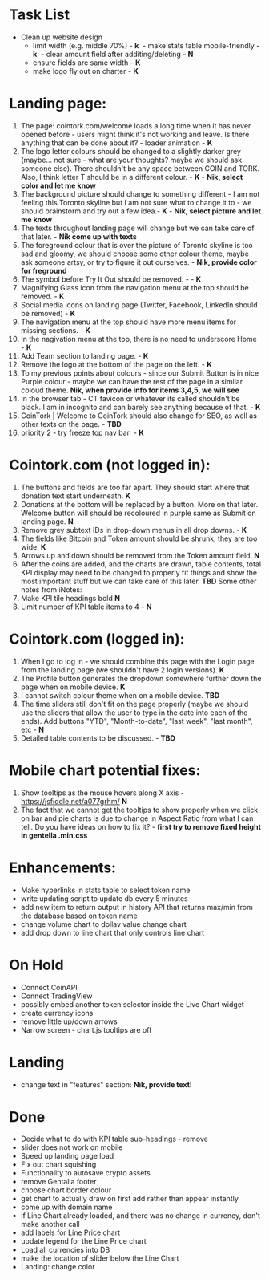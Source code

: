 # Task List

- Clean up website design
  - limit width (e.g. middle 70%) - **k**
  - make stats table mobile-friendly - **k**
  - clear amount field after additing/deleting - **N**
  - ensure fields are same width - **K**
  - make logo fly out on charter - **K**
  
# Landing page:
1) The page: cointork.com/welcome loads a long time when it has never opened before - users might think it's not working and leave. Is there anything that can be done about it? - loader animation  - **K**
3) The logo letter colours should be changed to a slightly darker grey (maybe… not sure - what are your thoughts? maybe  we should ask someone else). There shouldn't be any space between COIN and TORK. Also, I think letter T should be in a different colour. - **K** - **Nik, select color and let me know**
4) The background picture should change to something different - I am not feeling this Toronto skyline but I am not sure what to change it to - we should brainstorm and try out a few idea.- **K** - **Nik, select picture and let me know**
5) The texts throughout landing page will change but we can take care of that later. - **Nik come up with texts**
6) The foreground colour that is over the picture of Toronto skyline is too sad and gloomy, we should choose some other colour theme, maybe ask someone artsy, or try to figure it out ourselves. - **Nik, provide color for freground**
7) The symbol before Try It Out should be removed. -  - **K**
8) Magnifying Glass icon from the navigation menu at the top should be removed.  - **K**
9) Social media icons on landing page (Twitter, Facebook, LinkedIn should be removed)  - **K**
10) The navigation menu at the top should have more menu items for missing sections. - **K**
11) In the nagivation menu at the top, there is no need to underscore Home  - **K**
12) Add Team section to landing page.  - **K**
13) Remove the logo at the bottom of the page on the left. - **K**
14) To my previous points about colours - since our Submit Button is in nice Purple colour - maybe we can have the rest of the page in a similar coloud theme. **Nik, when provide info for items 3,4,5, we will see**
15) In the browser tab - CT favicon or whatever its called shouldn't be black. I am in incognito and can barely see anything because of that. - **K**
16) CoinTork | Welcome to CoinTork should also change for SEO, as well as other texts on the page. - **TBD**
17) priority 2 - try freeze top nav bar  - **K**
  
# Cointork.com (not logged in):
1) The buttons and fields are too far apart. They should start where that donation text start underneath. **K**
2) Donations at the bottom will be replaced by a button. More on that later. Welcome button will should be recoloured in purple same as Submit on landing page.  **N**
3) Remove grey subtext IDs in drop-down menus in all drop downs. - **K**
4) The fields like Bitcoin and Token amount should be shrunk, they are too wide. **K**
5) Arrows up and down should be removed from the Token amount field. **N**
6) After the coins are added, and the charts are drawn, table contents, total KPI display may need to be changed to properly fit things and show the most important stuff but we can take care of this later. **TBD**
Some other notes from iNotes:
7) Make KPI tile headings bold **N**
8) Limit number of KPI table items to 4 - **N**
  
# Cointork.com (logged in):
1) When I go to log in - we should combine this page with the Login page from the landing page (we shouldn't have 2 login versions). **K**
3) The Profile button generates the dropdown somewhere further down the page when on mobile device. **K**
4) I cannot switch colour theme when on a mobile device. **TBD**
5) The time sliders still don't fit on the page properly (maybe we should use the sliders that allow the user to type in the date into each of the ends). Add buttons "YTD", "Month-to-date", "last week", "last month", etc - **N**
6) Detailed table contents to be discussed.  - **TBD**


# Mobile chart potential fixes:
1) Show tooltips as the mouse hovers along X axis - https://jsfiddle.net/a077grhm/ **N**
2) The fact that we cannot get the tooltips to show properly when we click on bar and pie charts is due to change in Aspect Ratio from what I can tell. Do you have ideas on how to fix it? - **first try to remove  fixed height in gentella .min.css**
  
  
# Enhancements:
 - Make hyperlinks in stats table to select token name
 - write updating script to update db every 5 minutes 
 - add new item to return output in history API that returns max/min from the database based on token name
 - change volume chart to dollav value change chart
 - add drop down to line chart that only controls line chart
  
# On Hold
- Connect CoinAPI
- Connect TradingView
- possibly embed another token selector inside the Live Chart widget 
- create currency icons
- remove little up/down arrows
- Narrow screen - chart.js tooltips are off

# Landing
 - change text in "features" section: **Nik, provide text!**
 
# Done
- Decide what to do with KPI table sub-headings - remove
- slider does not work on mobile
- Speed up landing page load
- Fix out chart squishing
- Functionality to autosave crypto assets
- remove Gentalla footer
- choose chart border colour
- get chart to actually draw on first add rather than appear instantly
- come up with domain name
- if Line Chart already loaded, and there was no change in currency, don't make another call
- add labels for Line Price chart
- update legend for the Line Price chart
- Load all currencies into DB
- make the location of slider below the Line Chart
- Landing: change color
